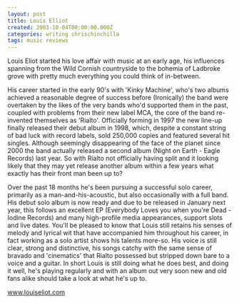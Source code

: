 ```yaml
---
layout: post
title: Louis Elliot
created: 2003-10-04T00:00:00.000Z
categories: writing chrischinchilla
tags: music reviews
---
```


Louis Eliot started his love affair with music at an early age, his influences spanning from the Wild Cornish countryside to the bohemia of Ladbroke grove with pretty much everything you could think of in-between.

His career started in the early 90's with 'Kinky Machine', who's two albums achieved a reasonable degree of success before (Ironically) the band were overtaken by the likes of the very bands who'd supported them in the past, coupled with problems from their new label MCA, the core of the band re-invented themselves as 'Rialto'. Officially forming in 1997 the new line-up finally released their debut album in 1998, which, despite a constant string of bad luck with record labels, sold 250,000 copies and featured several hit singles. Although seemingly disappearing of the face of the planet since 2000 the band actually released a second album (Night on Earth - Eagle Records) last year. So with Rialto not officially having split and it looking likely that they may yet release another album within a few years what exactly has their front man been up to?

Over the past 18 months he's been pursuing a successful solo career, primarily as a man-and-his-acoustic, but also occasionally with a full band. His debut solo album is now ready and due to be released in January next year, this follows an excellent EP (Everybody Loves you when you're Dead - Iodine Records) and many high-profile media appearances, support slots and live dates. You'll be pleased to know that Louis still retains his senses of melody and lyrical wit that have accompanied him throughout his career, in fact working as a solo artist shows his talents more-so. His voice is still clear, strong and distinctive, his songs catchy with the same sense of bravado and 'cinematics' that Rialto possessed but stripped down bare to a voice and a guitar. In short Louis is still doing what he does best, and doing it well, he's playing regularly and with an album out very soon new and old fans alike should take a look at what he's up to.

<a href="https://www.louiseliot.com" target="_blank">www.louiseliot.com</a>
